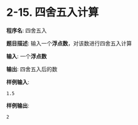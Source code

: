 # 2-15. 四舍五入计算

**程序名**: 四舍五入

**题目描述**: 输入一个**浮点数**，对该数进行四舍五入计算

**输入**: 一个**浮点数**

**输出**: 四舍五入后的数

**样例输入**:
```text
1.5
```

**样例输出**:
```text
2
```
